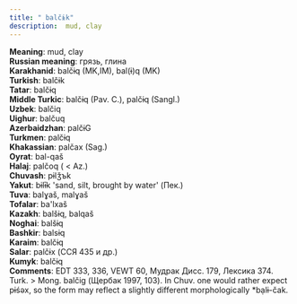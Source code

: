 ```yaml
---
title: " balčɨk"
description:  mud, clay
---
```


<strong>Meaning</strong>:  mud, clay<br>
<strong>Russian meaning</strong>:  грязь, глина<br>
<strong>Karakhanid</strong>:  balčɨq (MK,IM), bal(ɨ)q (MK)<br>
<strong>Turkish</strong>:  balčɨk<br>
<strong>Tatar</strong>:  balčɨq<br>
<strong>Middle Turkic</strong>:  balčɨq (Pav. C.), palčɨq (Sangl.)<br>
<strong>Uzbek</strong>:  balčiq<br>
<strong>Uighur</strong>:  balčuq<br>
<strong>Azerbaidzhan</strong>:  palčɨG<br>
<strong>Turkmen</strong>:  palčɨq<br>
<strong>Khakassian</strong>:  palčax (Sag.)<br>
<strong>Oyrat</strong>:  bal-qaš<br>
<strong>Halaj</strong>:  palčoq ( < Az.)<br>
<strong>Chuvash</strong>:  pɨlǯъk<br>
<strong>Yakut</strong>:  bɨlɨ̄k 'sand, silt, brought by water' (Пек.)<br>
<strong>Tuva</strong>:  balɣaš, malɣaš<br>
<strong>Tofalar</strong>:  ba'lxaš<br>
<strong>Kazakh</strong>:  balšɨq, balqaš<br>
<strong>Noghai</strong>:  balšɨq<br>
<strong>Bashkir</strong>:  balsɨq<br>
<strong>Karaim</strong>:  balčɨq<br>
<strong>Salar</strong>:  palčɨx (ССЯ 435 и др.)<br>
<strong>Kumyk</strong>:  balčɨq<br>
<strong>Comments</strong>:  EDT 333, 336, VEWT 60, Мудрак Дисс. 179, Лексика 374. Turk. > Mong. balčig (Щербак 1997, 103). In Chuv. one would rather expect pɨśǝx, so the form may reflect a slightly different morphologically *bạlɨ-čak.<br>


